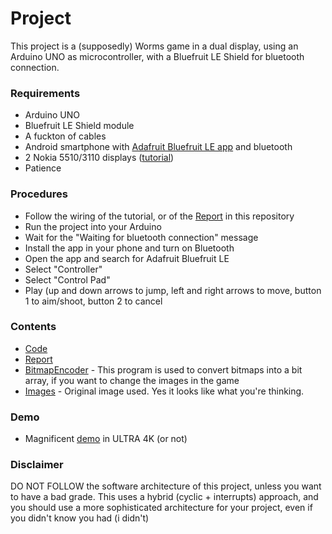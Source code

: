 # Project

This project is a (supposedly) Worms game in a dual display, using an Arduino UNO as microcontroller, with a Bluefruit LE Shield for bluetooth connection.

### Requirements

* Arduino UNO
* Bluefruit LE Shield module
* A fuckton of cables
* Android smartphone with [Adafruit Bluefruit LE app](https://play.google.com/store/apps/details?id=com.adafruit.bluefruit.le.connect) and bluetooth
* 2 Nokia 5510/3110 displays ([tutorial](https://learn.adafruit.com/nokia-5110-3310-monochrome-lcd/overview))
* Patience

### Procedures

* Follow the wiring of the tutorial, or of the [Report](https://github.com/MiguelLucas/FEUP-SETR-SEMB/tree/master/Project/Report) in this repository
* Run the project into your Arduino
* Wait for the "Waiting for bluetooth connection" message
* Install the app in your phone and turn on Bluetooth
* Open the app and search for Adafruit Bluefruit LE
* Select "Controller"
* Select "Control Pad"
* Play (up and down arrows to jump, left and right arrows to move, button 1 to aim/shoot, button 2 to cancel

### Contents

* [Code](https://github.com/MiguelLucas/FEUP-SETR-SEMB/tree/master/Project/Project)
* [Report](https://github.com/MiguelLucas/FEUP-SETR-SEMB/tree/master/Project/Report)
* [BitmapEncoder](https://github.com/MiguelLucas/FEUP-SETR-SEMB/tree/master/Project/BitmapEncoder) - This program is used to convert bitmaps into a bit array, if you want to change the images in the game
* [Images](https://github.com/MiguelLucas/FEUP-SETR-SEMB/tree/master/Project/Images) - Original image used. Yes it looks like what you're thinking.

### Demo

* Magnificent [demo](https://www.youtube.com/watch?v=lLk39jCllTs) in ULTRA 4K (or not)

### Disclaimer

DO NOT FOLLOW the software architecture of this project, unless you want to have a bad grade. This uses a hybrid (cyclic + interrupts) approach, and you should use a more sophisticated architecture for your project, even if you didn't know you had (i didn't)

